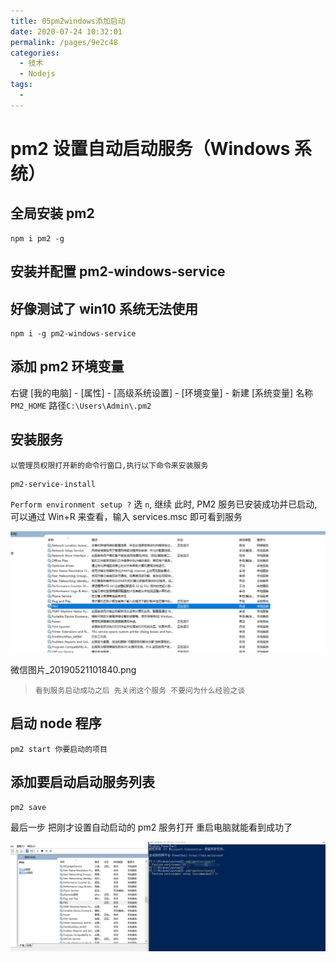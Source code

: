 ```yaml
---
title: 05pm2windows添加启动
date: 2020-07-24 10:32:01
permalink: /pages/9e2c48
categories:
  - 技术
  - Nodejs
tags:
  -
---
```


# pm2 设置自动启动服务（Windows 系统）

## 全局安装 pm2

```undefined
npm i pm2 -g
```

## 安装并配置 pm2-windows-service

## 好像测试了 win10 系统无法使用

```undefined
npm i -g pm2-windows-service
```

## 添加 pm2 环境变量

右键 [我的电脑] - [属性] - [高级系统设置] - [环境变量] - 新建 [系统变量]
名称`PM2_HOME`
路径`C:\Users\Admin\.pm2`

## 安装服务

```
以管理员权限打开新的命令行窗口,执行以下命令来安装服务
```

```undefined
pm2-service-install
```

`Perform environment setup ?` 选 `n`, 继续
此时, PM2 服务已安装成功并已启动, 可以通过 Win+R 来查看，输入 services.msc 即可看到服务

![img](../img/15069324-a5710b23344919bf.png)

微信图片\_20190521101840.png

> ```
> 看到服务启动成功之后 先关闭这个服务 不要问为什么经验之谈
> ```

## 启动 node 程序

```undefined
pm2 start 你要启动的项目
```

## 添加要启动启动服务列表

```undefined
pm2 save
```

最后一步 把刚才设置自动启动的 pm2 服务打开 重启电脑就能看到成功了

![image-20200724103452139](../img/image-20200724103452139.png)
